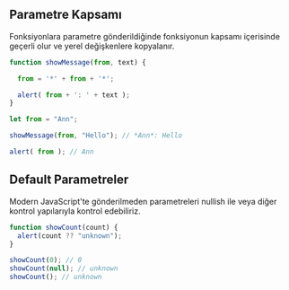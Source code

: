 ## Parametre Kapsamı

Fonksiyonlara parametre gönderildiğinde fonksiyonun kapsamı içerisinde geçerli olur ve yerel değişkenlere kopyalanır.

```js
function showMessage(from, text) {

  from = '*' + from + '*'; 

  alert( from + ': ' + text );
}

let from = "Ann";

showMessage(from, "Hello"); // *Ann*: Hello

alert( from ); // Ann
```

## Default Parametreler

Modern JavaScript'te gönderilmeden parametreleri nullish ile veya diğer kontrol yapılarıyla kontrol edebiliriz.

```js
function showCount(count) {
  alert(count ?? "unknown");
}

showCount(0); // 0
showCount(null); // unknown
showCount(); // unknown
```